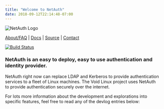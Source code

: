 ```yaml
---
title: "Welcome to NetAuth"
date: 2018-09-12T22:14:48-07:00
---
```


![NetAuth Logo](/img/NetAuthLock.png)

[About/FAQ](/about) | [Docs](https://docs.netauth.org) | [Source](https://github.com/NetAuth) | [Contact](/contact)

[![Build Status](https://travis-ci.org/NetAuth/NetAuth.svg?branch=master)](https://travis-ci.org/NetAuth/NetAuth)

### NetAuth is an easy to deploy, easy to use authentication and identity provider.

NetAuth right now can replace LDAP and Kerberos to provide
authentication services to a fleet of Linux machines.  The Void Linux
project uses NetAuth to provide authentication securely over the
internet.

For lots more information about the development and explorations into
specific features, feel free to read any of the devlog entries below:
